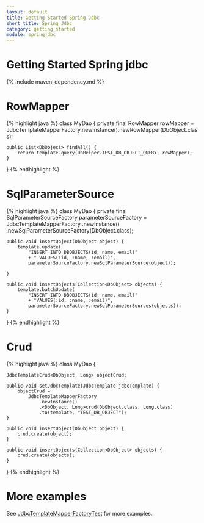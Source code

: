```yaml
---
layout: default
title: Getting Started Spring Jdbc
short_title: Spring Jdbc
category: getting_started
module: springjdbc
---
```

# Getting Started Spring jdbc

{% include maven_dependency.md %}


# RowMapper

{% highlight java %}
class MyDao {
    private final RowMapper<DbObject> rowMapper =
        JdbcTemplateMapperFactory.newInstance().newRowMapper(DbObject.class);
        
    public List<DbObject> findAll() {
        return template.query(DbHelper.TEST_DB_OBJECT_QUERY, rowMapper);
    }
}
{% endhighlight %}

# SqlParameterSource

{% highlight java %}
class MyDao {
    private final SqlParameterSourceFactory<DbObject> parameterSourceFactory =
        JdbcTemplateMapperFactory
            .newInstance()
            .newSqlParameterSourceFactory(DbObject.class);

    public void insertObject(DbObject object) {
        template.update(
            "INSERT INTO DBOBJECTS(id, name, email)"
            + " VALUES(:id, :name, :email)",
            parameterSourceFactory.newSqlParameterSource(object));

    }

    public void insertObjects(Collection<DbObject> objects) {
        template.batchUpdate(
            "INSERT INTO DBOBJECTS(id, name, email)"
            + "VALUES(:id, :name, :email)",
            parameterSourceFactory.newSqlParameterSources(objects));
    }
}
{% endhighlight %}

# Crud

{% highlight java %}
class MyDao {

    JdbcTemplateCrud<DbObject, Long> objectCrud;

    public void setJdbcTemplate(JdbcTemplate jdbcTemplate) {
        objectCrud =
            JdbcTemplateMapperFactory
                .newInstance()
                .<DbObject, Long>crud(DbObject.class, Long.class)
                .to(template, "TEST_DB_OBJECT");
    }

    public void insertObject(DbObject object) {
        crud.create(object);
    }

    public void insertObjects(Collection<DbObject> objects) {
        crud.create(objects);
    }
}
{% endhighlight %}

# More examples

See [JdbcTemplateMapperFactoryTest](https://github.com/arnaudroger/SimpleFlatMapper/blob/master/sfm-springjdbc/src/test/java/org/simpleflatmapper/jdbc/spring/test/JdbcTemplateMapperFactoryTest.java) for more examples.
